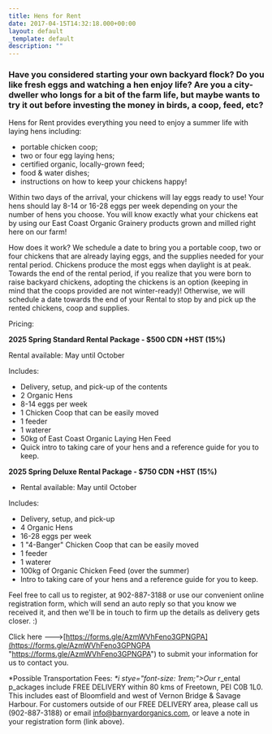 ```yaml
---
title: Hens for Rent
date: 2017-04-15T14:32:18.000+00:00
layout: default
_template: default
description: ""
---
```


### Have you considered starting your own backyard flock? Do you like fresh eggs and watching a hen enjoy life? Are you a city-dweller who longs for a bit of the farm life, but maybe wants to try it out before investing the money in birds, a coop, feed, etc?

Hens for Rent provides everything you need to enjoy a summer life with laying hens including:

- portable chicken coop;
- two or four egg laying hens;
- certified organic, locally-grown feed;
- food & water dishes;
- instructions on how to keep your chickens happy!

Within two days of the arrival, your chickens will lay eggs ready to use! Your hens should lay 8-14 or 16-28 eggs per week depending on your the number of hens you choose. You will know exactly what your chickens eat by using our East Coast Organic Grainery products grown and milled right here on our farm!

How does it work? We schedule a date to bring you a portable coop, two or four chickens that are already laying eggs, and the supplies needed for your rental period. Chickens produce the most eggs when daylight is at peak. Towards the end of the rental period, if you realize that you were born to raise backyard chickens, adopting the chickens is an option (keeping in mind that the coops provided are not winter-ready)! Otherwise, we will schedule a date towards the end of your Rental to stop by and pick up the rented chickens, coop and supplies.

Pricing:

**2025 Spring Standard Rental Package - $500 CDN +HST (15%)**

Rental available: May until October

Includes:

- Delivery, setup, and pick-up of the contents
- 2 Organic Hens
- 8-14 eggs per week
- 1 Chicken Coop that can be easily moved
- 1 feeder
- 1 waterer
- 50kg of East Coast Organic Laying Hen Feed
- Quick intro to taking care of your hens and a reference guide for you to keep.

**2025 Spring Deluxe Rental Package - $750 CDN +HST (15%)**

- Rental available: May until October

Includes:

- Delivery, setup, and pick-up
- 4 Organic Hens
- 16-28 eggs per week
- 1 "4-Banger" Chicken Coop that can be easily moved
- 1 feeder
- 1 waterer
- 100kg of Organic Chicken Feed (over the summer)
- Intro to taking care of your hens and a reference guide for you to keep.

Feel free to call us to register, at 902-887-3188 or use our convenient online registration form, which will send an auto reply so that you know we received it, and then we'll be in touch to firm up the details as delivery gets closer. :)

Click here --->[https://forms.gle/AzmWVhFeno3GPNGPA](https://forms.gle/AzmWVhFeno3GPNGPA "https://forms.gle/AzmWVhFeno3GPNGPA") to submit your information for us to contact you.

\*Possible Transportation Fees: _\*i stye="font-size: 1rem;">Our_ r_ental p_ackages include FREE DELIVERY within 80 kms of Freetown, PEI C0B 1L0. This includes east of Bloomfield and west of Vernon Bridge & Savage Harbour. For customers outside of our FREE DELIVERY area, please call us (902-887-3188) or email [info@barnyardorganics.com](mailto:info@barnyardorganics.com), or leave a note in your registration form (link above).

